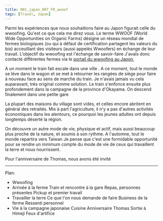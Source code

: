 ```yaml
---
title: 001_japan_007_FR_wwoof
tags: [Travel, Japan]
---
```


Parmi les expériences que nous souhaitions faire au Japon figurait celle du wwoofing. Qu'est ce que cela me direz vous. Le terme WWOOF (World Wide Opportunities on Organic Farms) désigne un réseau mondial de fermes biologiques (ou qui à défaut de certification partagent les valeurs du bio) acceuillant des visiteurs (aussi appelés Wwoofers) en échange de leur travail. L'objectif du wwoofing est l'échange de savoir-faire 
J'avais donc contacté différentes fermes via le [portail du wwoofing au Japon](https://www.wwoofjapan.com/main/index.php?lang=en), 


A un moment le train fait escale dans une ville . A ce moment, tout le monde se lève dans le wagon et se met à retourner les rangées de siège pour faire à nouveau face au sens de marche du train. Je n'avais jamais vu cela auparavant, très original comme solution.
Le train s'enfonce ensuite plus profondement dans la campagne de la province d'Okayama. On descend finalement dans une petite gare


La plupart des maisons du village sont vides, et celles encore abritent en général des retraités.
Mis à part l'agriculture, il n'y a pas d'autres activités économiques dans les alentours, ce pourquoi les jeunes adultes ont depuis longtemps déserté la région.

On découvre un autre mode de vie, physique et actif, mais aussi beaucoup plus proche de la nature, et soumis à son rythme. A l'automne, tout le monde repartira vers Taiwan
Je pense que c'est une formidable opportunité pour se rendre un minimum compte du mode de vie de ceux qui travaillent la terre et nous nourrissent.


Pour l'anniversaire de Thomas, nous avons été invité 






___________________________________________________________
Plan:

- Wwoofing
- Arrivée à la ferme
    Train et rencontre à la gare
    Repas, personnes présentes
    Pickup et premier travail
- Travailler la terre
    Ce que l'on nous demande de faire
    Business de la ferme
    Ressenti personnel
- Vie à la campagne japonaise
    Cuisine
    Anniversaire Thomas
    Sortie à Himeji
    Feux d'artifice






















